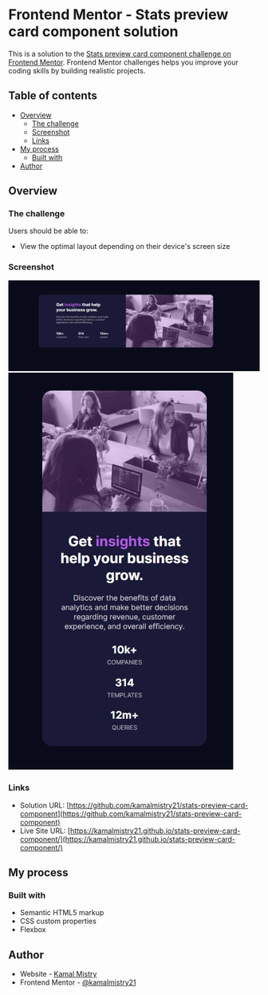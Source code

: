 # Frontend Mentor - Stats preview card component solution

This is a solution to the [Stats preview card component challenge on Frontend Mentor](https://www.frontendmentor.io/challenges/stats-preview-card-component-8JqbgoU62). Frontend Mentor challenges helps you improve your coding skills by building realistic projects.

## Table of contents

- [Overview](#overview)
  - [The challenge](#the-challenge)
  - [Screenshot](#screenshot)
  - [Links](#links)
- [My process](#my-process)
  - [Built with](#built-with)
- [Author](#author)

## Overview

### The challenge

Users should be able to:

- View the optimal layout depending on their device's screen size

### Screenshot

![Desktop](images/screenshot_Desktop.jpg)
![Mobile](images/screenshot_Mobile.jpg)

### Links

- Solution URL: [https://github.com/kamalmistry21/stats-preview-card-component](https://github.com/kamalmistry21/stats-preview-card-component)
- Live Site URL: [https://kamalmistry21.github.io/stats-preview-card-component/](https://kamalmistry21.github.io/stats-preview-card-component/)

## My process

### Built with

- Semantic HTML5 markup
- CSS custom properties
- Flexbox

## Author

- Website - [Kamal Mistry]()
- Frontend Mentor - [@kamalmistry21](https://www.frontendmentor.io/profile/kamalmistry21)
